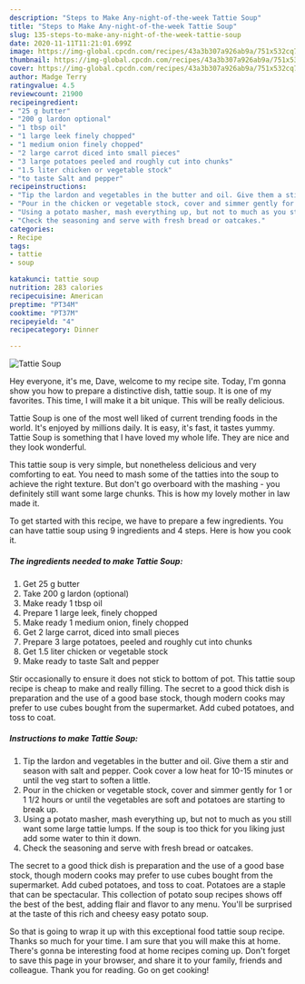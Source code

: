 ```yaml
---
description: "Steps to Make Any-night-of-the-week Tattie Soup"
title: "Steps to Make Any-night-of-the-week Tattie Soup"
slug: 135-steps-to-make-any-night-of-the-week-tattie-soup
date: 2020-11-11T11:21:01.699Z
image: https://img-global.cpcdn.com/recipes/43a3b307a926ab9a/751x532cq70/tattie-soup-recipe-main-photo.jpg
thumbnail: https://img-global.cpcdn.com/recipes/43a3b307a926ab9a/751x532cq70/tattie-soup-recipe-main-photo.jpg
cover: https://img-global.cpcdn.com/recipes/43a3b307a926ab9a/751x532cq70/tattie-soup-recipe-main-photo.jpg
author: Madge Terry
ratingvalue: 4.5
reviewcount: 21900
recipeingredient:
- "25 g butter"
- "200 g lardon optional"
- "1 tbsp oil"
- "1 large leek finely chopped"
- "1 medium onion finely chopped"
- "2 large carrot diced into small pieces"
- "3 large potatoes peeled and roughly cut into chunks"
- "1.5 liter chicken or vegetable stock"
- "to taste Salt and pepper"
recipeinstructions:
- "Tip the lardon and vegetables in the butter and oil. Give them a stir and season with salt and pepper. Cook cover a low heat for 10-15 minutes or until the veg start to soften a little."
- "Pour in the chicken or vegetable stock, cover and simmer gently for 1 or 1 1/2 hours or until the vegetables are soft and potatoes are starting to break up."
- "Using a potato masher, mash everything up, but not to much as you still want some large tattie lumps. If the soup is too thick for you liking just add some water to thin it down."
- "Check the seasoning and serve with fresh bread or oatcakes."
categories:
- Recipe
tags:
- tattie
- soup

katakunci: tattie soup 
nutrition: 283 calories
recipecuisine: American
preptime: "PT34M"
cooktime: "PT37M"
recipeyield: "4"
recipecategory: Dinner

---
```



![Tattie Soup](https://img-global.cpcdn.com/recipes/43a3b307a926ab9a/751x532cq70/tattie-soup-recipe-main-photo.jpg)

Hey everyone, it's me, Dave, welcome to my recipe site. Today, I'm gonna show you how to prepare a distinctive dish, tattie soup. It is one of my favorites. This time, I will make it a bit unique. This will be really delicious.

Tattie Soup is one of the most well liked of current trending foods in the world. It's enjoyed by millions daily. It is easy, it's fast, it tastes yummy. Tattie Soup is something that I have loved my whole life. They are nice and they look wonderful.

This tattie soup is very simple, but nonetheless delicious and very comforting to eat. You need to mash some of the tatties into the soup to achieve the right texture. But don&#39;t go overboard with the mashing - you definitely still want some large chunks. This is how my lovely mother in law made it.


To get started with this recipe, we have to prepare a few ingredients. You can have tattie soup using 9 ingredients and 4 steps. Here is how you cook it.

<!--inarticleads1-->

##### The ingredients needed to make Tattie Soup:

1. Get 25 g butter
1. Take 200 g lardon (optional)
1. Make ready 1 tbsp oil
1. Prepare 1 large leek, finely chopped
1. Make ready 1 medium onion, finely chopped
1. Get 2 large carrot, diced into small pieces
1. Prepare 3 large potatoes, peeled and roughly cut into chunks
1. Get 1.5 liter chicken or vegetable stock
1. Make ready to taste Salt and pepper


Stir occasionally to ensure it does not stick to bottom of pot. This tattie soup recipe is cheap to make and really filling. The secret to a good thick dish is preparation and the use of a good base stock, though modern cooks may prefer to use cubes bought from the supermarket. Add cubed potatoes, and toss to coat. 

<!--inarticleads2-->

##### Instructions to make Tattie Soup:

1. Tip the lardon and vegetables in the butter and oil. Give them a stir and season with salt and pepper. Cook cover a low heat for 10-15 minutes or until the veg start to soften a little.
1. Pour in the chicken or vegetable stock, cover and simmer gently for 1 or 1 1/2 hours or until the vegetables are soft and potatoes are starting to break up.
1. Using a potato masher, mash everything up, but not to much as you still want some large tattie lumps. If the soup is too thick for you liking just add some water to thin it down.
1. Check the seasoning and serve with fresh bread or oatcakes.


The secret to a good thick dish is preparation and the use of a good base stock, though modern cooks may prefer to use cubes bought from the supermarket. Add cubed potatoes, and toss to coat. Potatoes are a staple that can be spectacular. This collection of potato soup recipes shows off the best of the best, adding flair and flavor to any menu. You&#39;ll be surprised at the taste of this rich and cheesy easy potato soup. 

So that is going to wrap it up with this exceptional food tattie soup recipe. Thanks so much for your time. I am sure that you will make this at home. There's gonna be interesting food at home recipes coming up. Don't forget to save this page in your browser, and share it to your family, friends and colleague. Thank you for reading. Go on get cooking!
